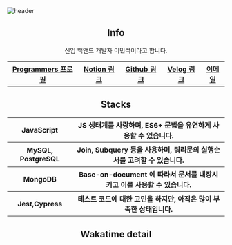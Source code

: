 ![header](https://capsule-render.vercel.app/api?type=rect&fontColor=f5f6fa&color=192a56&height=220&section=header&text=MinSeok%20Lee&fontSize=40)
　　
　　
　　
　　
　　
　　
　　
　　
<h2 font-size="20px" align="center"> Info </h2>

<div align="center">
  
  <p>신입 백앤드 개발자 이민석이라고 합니다.</P>

  <table>
    <tr>
      <th>
          <a href="https://github.com/unchaptered"> Programmers 프로필 </a>
      </th>
      <th>
          <a href="https://velog.io/@unchapterd"> Notion 링크 </a>
      </th>
      <th>
          <a href="https://www.notion.so/9cf275a5af0441529ba7ba43f0d51f40"> Github 링크 </a>
      </th>
      <th>
          <a href="https://programmers.co.kr/pr/workstation19961002_3722"> Velog 링크 </a>
      </th>
      <th>
          <a href="workstation19961002@gamil.com"> 이메일 </a>
      </th>
    </tr>
  </table>
  
<div>
<h2 font-size="20px" align="center"> Stacks </h2>

<div align="center">
  <table>
    <tr>
      <th>JavaScript</th>
      <th font-weight="100">JS 생태계를 사랑하며, ES6+ 문법을 유연하게 사용할 수 있습니다.</th>
    </tr>
    <tr>
      <th>MySQL, PostgreSQL</th>
      <th>Join, Subquery 등을 사용하며, 쿼리문의 실행순서를 고려할 수 있습니다.</th>
    </tr>
    <tr>
      <th>MongoDB</th>
      <th>Base-on-document 에 따라서 문서를 내장시키고 이를 사용할 수 있습니다.</th>
    </tr>
    <tr>
      <th>Jest,Cypress</th>
      <th>테스트 코드에 대한 고민을 하지만, 아직은 많이 부족한 상태입니다.</th>
    </tr>
  </table>
</div>


<h2 font-size="20px" align="center"> Wakatime detail </h2>

<!--START_SECTION:waka-->
<!--END_SECTION:waka-->
</div>

